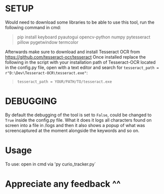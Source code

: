 # SETUP

Would need to download some libraries to be able to use this tool, run the following command in cmd:
> pip install keyboard pyautogui opencv-python numpy pytesseract pillow pygetwindow termcolor

Afterwards make sure to download and install Tesseract OCR from https://github.com/tesseract-ocr/tesseract
Once installed replace the following in the script with your installation path of Tesseract-OCR
located in the config.py file, open with a text editor and search for `tesseract_path = r"D:\Dev\Tesseract-OCR\tesseract.exe"`:
> `tesseract_path = YOUR/PATH/TO/tesseract.exe`

# DEBUGGING
By default the debugging of the tool is set to `False`, could be changed to `True` inside the config.py file.
What it does it logs all characters found on screen into a file in /logs and then it also shows a popup of what was screencaptured at the moment alongside the keywords and so on.

# Usage

To use: open in cmd via 'py curio_tracker.py`

# Appreciate any feedback ^^
